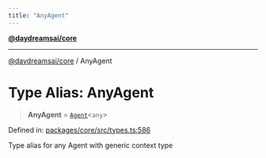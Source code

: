 ```yaml
---
title: "AnyAgent"
---
```


[**@daydreamsai/core**](./api-reference.md)

***

[@daydreamsai/core](./api-reference.md) / AnyAgent

# Type Alias: AnyAgent

> **AnyAgent** = [`Agent`](./Agent.md)\<`any`\>

Defined in: [packages/core/src/types.ts:586](https://github.com/dojoengine/daydreams/blob/877d54c3d7a1ffa2e1fe799ae3402216c969af05/packages/core/src/types.ts#L586)

Type alias for any Agent with generic context type
